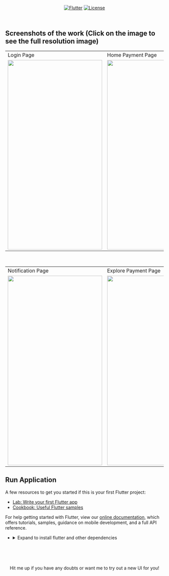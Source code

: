 <p align="center">
<a href=""><img title="Flutter" src="https://img.shields.io/badge/Flutter-2-blue?style=for-the-badge&logo=flutter"></a>
<a href=""><img title="License" src="https://img.shields.io/badge/License-Open Source-brightgreen?style=for-the-badge&logo="></a>
</p>

<br>


## Screenshots of the work (Click on the image to see the full resolution image)
<table>
  <tr>
    <td>Login Page</td>
     <td>Home Payment Page</td>
     <td>Notes Page</td>
  </tr>
  <tr>
    <td><img src="https://github.com/Vignesh0404/Flutter-UI-Kit/blob/main/campusDesk/outputs/1.jpeg" width=300 height=600></td>
    <td><img src="https://github.com/Vignesh0404/Flutter-UI-Kit/blob/main/campusDesk/outputs/2.jpeg" width=270 height=600></td>
    <td><img src="https://github.com/Vignesh0404/Flutter-UI-Kit/blob/main/campusDesk/outputs/3.jpeg" width=270 height=600></td>
  </tr>
 </table>
 <br>
 <table>
  <tr>
    <td>Notification Page</td>
     <td>Explore Payment Page</td>
     <td>Results Page</td>
  </tr>
  <tr>
    <td><img src="https://github.com/Vignesh0404/Flutter-UI-Kit/blob/main/campusDesk/outputs/4.jpeg" width=300 height=600></td>
    <td><img src="https://github.com/Vignesh0404/Flutter-UI-Kit/blob/main/campusDesk/outputs/5.jpeg" width=270 height=600></td>
    <td><img src="https://github.com/Vignesh0404/Flutter-UI-Kit/blob/main/campusDesk/outputs/6.jpeg" width=270 height=600></td>
  </tr>
 </table>
 
 ## Run Application
 
A few resources to get you started if this is your first Flutter project:

- [Lab: Write your first Flutter app](https://flutter.dev/docs/get-started/codelab)
- [Cookbook: Useful Flutter samples](https://flutter.dev/docs/cookbook)

For help getting started with Flutter, view our
[online documentation](https://flutter.dev/docs), which offers tutorials,
samples, guidance on mobile development, and a full API reference.

<ul><li><details>
<summary>Expand to install flutter and other dependencies</b></summary>
<li>Follow this to install <strong><a href="https://flutter.dev/docs/get-started/install">Flutter</a></strong></li>
</ul></li></ul></details></li></ul>
<br>
<br><br>
<p align="center">
  Hit me up if you have any doubts or want me to try out a new UI for you!
</p>
